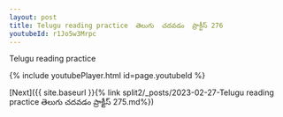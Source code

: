 ```yaml
---
layout: post
title: Telugu reading practice  తెలుగు  చదవడం  ప్రాక్టీస్ 276
youtubeId: r1Jo5w3Mrpc
---
```

 
 
Telugu reading practice
 
 
 
 
 


{% include youtubePlayer.html id=page.youtubeId %}
 
[Next]({{ site.baseurl }}{% link  split2/_posts/2023-02-27-Telugu reading practice  తెలుగు  చదవడం  ప్రాక్టీస్ 275.md%})
 
